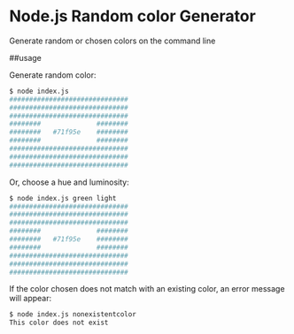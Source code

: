 # Node.js Random color Generator

Generate random or chosen colors on the command line

##usage

Generate random color:

```bash
$ node index.js
##############################
##############################
##############################
########              ########
########   #71f95e    ########
########              ########
##############################
##############################
##############################
```

Or, choose a hue and luminosity:

```bash
$ node index.js green light
##############################
##############################
##############################
########              ########
########   #71f95e    ########
########              ########
##############################
##############################
##############################
```

If the color chosen does not match with an existing color, an
error message will appear:

```bash
$ node index.js nonexistentcolor
This color does not exist
```
